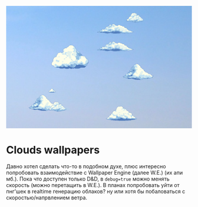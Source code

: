 ![wallpaper example](./wallpapers_example.png)

# Clouds wallpapers
Давно хотел сделать что-то в подобном духе, плюс интересно попробовать взаимодействие с Wallpaper Engine (далее W.E.) (их апи мб.).
Пока что доступен только D&D, в `debug=true` можно менять скорость (можно перетащить в W.E.).
В планах попробовать уйти от пнг'шек в realtime генерацию облаков? ну или хотя бы побаловаться с скоростью/напрвлением ветра.